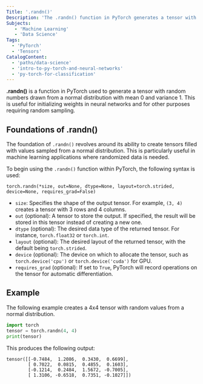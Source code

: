 ```yaml
---
Title: '.randn()'
Description: 'The .randn() function in PyTorch generates a tensor with random numbers drawn from a normal distribution with mean 0 and variance 1.'
Subjects:
   - 'Machine Learning'
   - 'Data Science'
Tags:
  - 'PyTorch'
  - 'Tensors'
CatalogContent:
  - 'paths/data-science'
  - 'intro-to-py-torch-and-neural-networks'
  - 'py-torch-for-classification'
---
```

**.randn()** is a function in PyTorch used to generate a tensor with random numbers drawn from a normal distribution with mean 0 and variance 1. This is useful for initializing weights in neural networks and for other purposes requiring random sampling.

## Foundations of .randn()

The foundation of `.randn()` revolves around its ability to create tensors filled with values sampled from a normal distribution. This is particularly useful in machine learning applications where randomized data is needed.

To begin using the `.randn()` function within PyTorch, the following syntax is used:

```pseudo
torch.randn(*size, out=None, dtype=None, layout=torch.strided, device=None, requires_grad=False)
```

- `size`: Specifies the shape of the output tensor. For example, `(3, 4)` creates a tensor with 3 rows and 4 columns.
- `out` (optional): A tensor to store the output. If specified, the result will be stored in this tensor instead of creating a new one.
- `dtype` (optional): The desired data type of the returned tensor. For instance, `torch.float32` or `torch.int`.
- `layout` (optional): The desired layout of the returned tensor, with the default being `torch.strided`.
- `device` (optional): The device on which to allocate the tensor, such as `torch.device('cpu')` or `torch.device('cuda')` for GPU.
- `requires_grad` (optional): If set to `True`, PyTorch will record operations on the tensor for automatic differentiation.

## Example

The following example creates a 4x4 tensor with random values from a normal distribution.

```py
import torch
tensor = torch.randn(4, 4)
print(tensor)
```

This produces the following output:

```shell
tensor([[-0.7484,  1.2086,  0.3430,  0.6699],
        [ 0.7022,  0.0815,  0.4855,  0.1603],
        [-0.1214,  0.2484,  1.5672, -0.7005],
        [ 1.3106, -0.6518,  0.7351, -0.1027]])
```